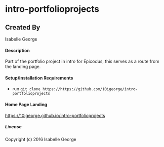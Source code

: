 # intro-portfolioprojects

## Created By
Isabelle George

#### Description
Part of the portfolio project in intro for Epicodus, this serves as a route from the landing page.

#### Setup/Installation Requirements

* run `git clone https://https://github.com/10igeorge/intro-portfolioprojects`

#### Home Page Landing
https://10igeorge.github.io/intro-portfolioprojects

##### License


Copyright (c) 2016 Isabelle George
